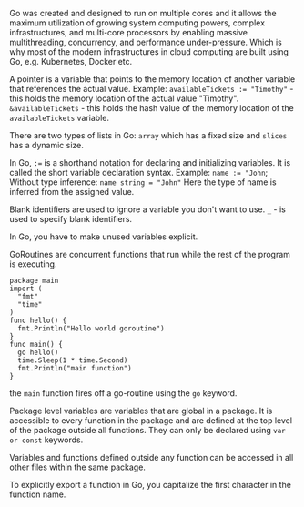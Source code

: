 Go was created and designed to run on multiple cores and it allows the maximum utilization of growing system computing powers, complex infrastructures, and multi-core processors by enabling massive multithreading, concurrency, and performance under-pressure. Which is why most of the modern infrastructures in cloud computing are built using Go, e.g. Kubernetes, Docker etc.

A pointer is a variable that points to the memory location of another variable that references the actual value.
Example:
`availableTickets := "Timothy"` - this holds the memory location of the actual value "Timothy".
`&availableTickets` - this holds the hash value of the memory location of the `availableTickets` variable.

There are two types of lists in Go: `array` which has a fixed size and `slices` has a dynamic size.

In Go, `:=` is a shorthand notation for declaring and initializing variables. It is called the short variable declaration syntax.
Example: `name := "John`;
Without type inference: `name string = "John"`
Here the type of name is inferred from the assigned value.

Blank identifiers are used to ignore a variable you don't want to use.
`_` - is used to specify blank identifiers.

In Go, you have to make unused variables explicit.

GoRoutines are concurrent functions that run while the rest of the program is executing.

```
package main
import (
  "fmt"
  "time"
)
func hello() {
  fmt.Println("Hello world goroutine")
}
func main() {
  go hello()
  time.Sleep(1 * time.Second)
  fmt.Println("main function")
}
```

the `main` function fires off a go-routine using the `go` keyword.

Package level variables are variables that are global in a package. It is accessible to every function in the package and are defined at the top level of the package outside all functions.
They can only be declared using `var or const` keywords.

Variables and functions defined outside any function can be accessed in all other files within the same package.

To explicitly export a function in Go, you capitalize the first character in the function name.